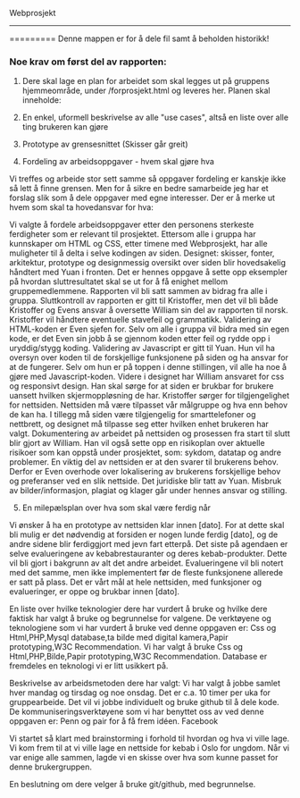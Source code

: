 Webprosjekt
_____________________________
=========
Denne mappen er for å dele fil samt å beholden historikk!


<h3>Noe krav om først del av rapporten:</h3>


1. Dere skal lage en plan for arbeidet som skal legges ut på gruppens hjemmeområde, under /forprosjekt.html og leveres her.
Planen skal inneholde:

2. En enkel, uformell beskrivelse av alle "use cases", altså en liste over alle ting brukeren kan gjøre


3. Prototype av grensesnittet (Skisser går greit)



4. Fordeling av arbeidsoppgaver - hvem skal gjøre hva

Vi treffes og arbeide stor sett samme så oppgaver fordeling er kanskje ikke så lett å finne grensen.
Men for å sikre en bedre samarbeide jeg har et forslag slik som å dele oppgaver med egne interesser. 
Der er å merke ut hvem som skal ta hovedansvar for hva:

Vi valgte å fordele arbeidsoppgaver etter den personens sterkeste ferdigheter som er relevant til prosjektet. Ettersom alle i gruppa har kunnskaper om HTML og CSS, etter timene med Webprosjekt, har alle muligheter til å delta i selve kodingen av siden.
Designet: skisser, fonter, arkitektur, prototype og designmessig oversikt over siden blir hovedsakelig håndtert med Yuan i fronten. Det er hennes oppgave å sette opp eksempler på hvordan sluttresultatet skal se ut for å få enighet mellom gruppemedlemmene.
Rapporten vil bli satt sammen av bidrag fra alle i gruppa. Sluttkontroll av rapporten er gitt til Kristoffer, men det vil bli både Kristoffer og Evens ansvar å oversette William sin del av rapporten til norsk. Kristoffer vil håndtere eventuelle stavefeil og grammatikk.
Validering av HTML-koden er Even sjefen for. Selv om alle i gruppa vil bidra med sin egen kode, er det Even sin jobb å se gjennom koden etter feil og rydde opp i uryddig/stygg koding. 
Validering av Javascript er gitt til Yuan. Hun vil ha oversyn over koden til de forskjellige funksjonene på siden og ha ansvar for at de fungerer. Selv om hun er på toppen i denne stillingen, vil alle ha noe å gjøre med Javascript-koden.
Videre i designet har William ansvaret for css og responsivt design. Han skal sørge for at siden er brukbar for brukere uansett hvilken skjermoppløsning de har.
Kristoffer sørger for tilgjengelighet for nettsiden. Nettsiden må være tilpasset vår målgruppe og hva enn behov de kan ha. I tillegg må siden være tilgjengelig for smarttelefoner og nettbrett, og designet må tilpasse seg etter hvilken enhet brukeren har valgt.
Dokumentering av arbeidet på nettsiden og prosessen fra start til slutt blir gjort av William. Han vil også sette opp en risikoplan over aktuelle risikoer som kan oppstå under prosjektet, som: sykdom, datatap og andre problemer.
En viktig del av nettsiden er at den svarer til brukerens behov. Derfor er Even overhode over lokalisering av brukerens forskjellige behov og preferanser ved en slik nettside.
Det juridiske blir tatt av Yuan. Misbruk av bilder/informasjon, plagiat og klager går under hennes ansvar og stilling.





5. En milepælsplan over hva som skal være ferdig når 

Vi ønsker å ha en prototype av nettsiden klar innen [dato]. For at dette skal bli mulig er det nødvendig at forsiden er nogen lunde ferdig [dato], og de andre sidene blir ferdiggjort med jevn fart etterpå.
Det siste på agendaen er selve evalueringene av kebabrestauranter og deres kebab-produkter. Dette vil bli gjort i bakgrunn av alt det andre arbeidet. Evalueringene vil bli notert med det samme, men ikke implementert før de fleste funksjonene allerede er satt på plass.
Det er vårt mål at hele nettsiden, med funksjoner og evalueringer, er oppe og brukbar innen [dato].


En liste over hvilke teknologier dere har vurdert å bruke og hvilke dere faktisk har valgt å bruke og begrunnelse for valgene.
De verktøyene og teknologiene som vi har vurdert å bruke ved denne oppgaven er:
Css og Html,PHP,Mysql database,ta bilde med digital kamera,Papir prototyping,W3C Recommendation.
Vi har valgt å bruke Css og Html,PHP,Bilde,Papir prototyping,W3C Recommendation. Database er fremdeles en teknologi vi er litt usikkert på.

Beskrivelse av arbeidsmetoden dere har valgt:
Vi har valgt å jobbe samlet hver mandag og tirsdag og noe onsdag. Det er c.a. 10 timer per uka for gruppearbeide.
Det vil vi jobbe individuelt og bruke github til å dele kode. De kommuniseringsverktøyene som vi har benyttet oss av ved denne oppgaven er: 
Penn og pair for å få frem idéen.
Facebook 

Vi startet så klart med brainstorming i forhold til hvordan og hva vi ville lage. Vi kom frem til at vi ville lage en nettside for kebab i Oslo for ungdom. Når vi var enige alle sammen, lagde vi en skisse over hva som kunne passet for denne brukergruppen. 

En beslutning om dere velger å bruke git/github, med begrunnelse.
